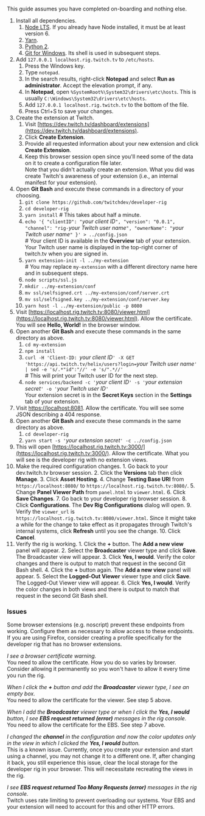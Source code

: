 This guide assumes you have completed on-boarding and nothing else.

1.  Install all dependencies.
    1.  [Node LTS](https://nodejs.org/en/download/).  If you already have Node installed, it must be at least version 6.
    2.  [Yarn](https://yarnpkg.com/lang/en/docs/install).
    3.  [Python 2](https://www.python.org/downloads/release/python-2715/).
    4.  [Git for Windows](https://github.com/git-for-windows/git/releases/download/v2.17.1.windows.2/Git-2.17.1.2-64-bit.exe).  Its shell is used in subsequent steps.
2.  Add `127.0.0.1 localhost.rig.twitch.tv` to `/etc/hosts`.
    1.  Press the Windows key.
    2.  Type `notepad`.
    3.  In the search results, right-click **Notepad** and select **Run as administrator**.  Accept the elevation prompt, if any.
    4.  In **Notepad**, open `%SystemRoot%\System32\drivers\etc\hosts`.  This is usually `C:\Windows\System32\drivers\etc\hosts`.
    5.  Add `127.0.0.1 localhost.rig.twitch.tv` to the bottom of the file.
    6.  Press Ctrl+S to save your changes.
3.  Create the extension at Twitch.
    1.  Visit [https://dev.twitch.tv/dashboard/extensions](https://dev.twitch.tv/dashboard/extensions).
    2.  Click **Create Extension**.
    3.  Provide all requested information about your new extension and click **Create Extension**.
    4.  Keep this browser session open since you'll need some of the data on it to create a configuration file later.  
        Note that you didn't actually create an extension.  What you did was create Twitch's awareness of your extension (i.e., an internal manifest for your extension).
4.  Open **Git Bash** and execute these commands in a directory of your choosing.
    1.  `git clone https://github.com/twitchdev/developer-rig`
    2.  `cd developer-rig`
    3.  `yarn install` # This takes about half a minute.
    4.  `echo '{
          "clientID": "`_your client ID_`",
          "version": "0.0.1",
          "channel": "rig-`_your Twitch user name_`",
          "ownerName": "`_your Twitch user name_`"
        }' > ../config.json`  
        \# Your client ID is available in the **Overview** tab of your extension.  Your Twitch user name is displayed in the top-right corner of twitch.tv when you are signed in.
    5.  `yarn extension-init -l ../my-extension`  
        \# You may replace `my-extension` with a different directory name here and in subsequent steps.
    6.  `node scripts/ssl.js`
    7.  `mkdir ../my-extension/conf`
    8.  `mv ssl/selfsigned.crt ../my-extension/conf/server.crt`
    9.  `mv ssl/selfsigned.key ../my-extension/conf/server.key`
    10.  `yarn host -l ../my-extension/public -p 8080`
5.  Visit [https://localhost.rig.twitch.tv:8080/viewer.html](https://localhost.rig.twitch.tv:8080/viewer.html).  Allow the certificate.  You will see **Hello, World!** in the browser window.
6.  Open another **Git Bash** and execute these commands in the same directory as above.
    1.  `cd my-extension`
    2.  `npm install`
    3.  `curl -H 'Client-ID: `_your client ID_`' -X GET 'https://api.twitch.tv/helix/users?login=`_your Twitch user name_`' | sed -e 's/.*"id":"//' -e 's/".*//'`  
        \# This will print your Twitch user ID for the next step.
    4.  `node services/backend -c '`_your client ID_`' -s '`_your extension secret_`' -o '`_your Twitch user ID_`'`  
        Your extension secret is in the **Secret Keys** section in the **Settings** tab of your extension.
7.  Visit [https://localhost:8081](https://localhost:8081).  Allow the certificate.  You will see some JSON describing a 404 response.
8.  Open another **Git Bash** and execute these commands in the same directory as above.
    1.  `cd developer-rig`
    2.  `yarn start -s '`_your extension secret_`' -c ../config.json`
9.  This will open [https://localhost.rig.twitch.tv:3000/](https://localhost.rig.twitch.tv:3000/).  Allow the certificate.  What you will see is the developer rig with no extension views.
10.  Make the required configuration changes.
    1.  Go back to your dev.twitch.tv browser session.
    2.  Click the **Versions** tab then click **Manage**.
    3.  Click **Asset Hosting**.
    4.  Change **Testing Base URI** from `https://localhost:8080/` to `https://localhost.rig.twitch.tv:8080/`.
    5.  Change **Panel Viewer Path** from `panel.html` to `viewer.html`.
    6.  Click **Save Changes**.
    7.  Go back to your developer rig browser session.
    8.  Click **Configurations**.  The **Dev Rig Configurations** dialog will open.
    9.  Verify the `viewer_url` is `https://localhost.rig.twitch.tv:8080/viewer.html`.  Since it might take a while for the change to take effect as it propagates through Twitch's internal systems, click **Refresh** until you see the change.
    10.  Click **Cancel**.
11.  Verify the rig is working.
    1.  Click the **+** button.  The **Add a new view** panel will appear.
    2.  Select the **Broadcaster** viewer type and click **Save**.  The Broadcaster view will appear.
    3.  Click **Yes, I would**.  Verify the color changes and there is output to match that request in the second Git Bash shell.
    4.  Click the **+** button again.  The **Add a new view** panel will appear.
    5.  Select the **Logged-Out Viewer** viewer type and click **Save**.  The Logged-Out Viewer view will appear.
    6.  Click **Yes, I would**.  Verify the color changes in both views and there is output to match that request in the second Git Bash shell.

### Issues

Some browser extensions (e.g. noscript) prevent these endpoints from working.  Configure them as necessary to allow access to these endpoints.  If you are using Firefox, consider creating a profile specifically for the developer rig that has no browser extensions.

_I see a browser certificate warning._  
You need to allow the certificate.  How you do so varies by browser.  Consider allowing it permanently so you won't have to allow it every time you run the rig.

_When I click the **+** button and add the **Broadcaster** viewer type, I see an empty box._  
You need to allow the certificate for the viewer.  See step 5 above.

_When I add the **Broadcaster** viewer type or when I click the **Yes, I would** button, I see **EBS request returned (error)** messages in the rig console._  
You need to allow the certificate for the EBS.  See step 7 above.

_I changed the **channel** in the configuration and now the color updates only in the view in which I clicked the **Yes, I would** button._  
This is a known issue.  Currently, once you create your extension and start using a channel, you may not change it to a different one.  If, after changing it back, you still experience this issue, clear the local storage for the developer rig in your browser.  This will necessitate recreating the views in the rig.

_I see **EBS request returned Too Many Requests (error)** messages in the rig console._  
Twitch uses rate limiting to prevent overloading our systems.  Your EBS and your extension will need to account for this and other HTTP errors.
